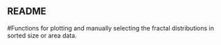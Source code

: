 ## README

#Functions for plotting and manually selecting the fractal distributions in sorted size or area data. 